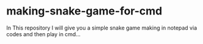 # making-snake-game-for-cmd
In This repository I will give you a simple snake game making  in notepad via codes and then play in cmd...
